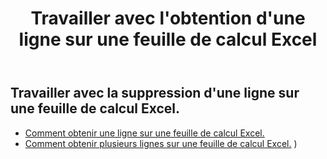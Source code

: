 ﻿---
title: Travailler avec l'obtention d'une ligne sur une feuille de calcul Excel
second_title: Aspose.Cells Cloud Documen
linktitle: Ge
type: docs
url: /fr/rows/get/
keywords: Working with getting row on an Excel worksheet. How to add rows on an Excel worksheet
description: Aspose.Cells Cloud REST API prend en charge l'obtention de lignes sur une feuille de calcul Excel. Le SDK prend en charge différents types de langages de développement. Ils incluent Android, C#, Go, Java, NodeJS, Perl, PHP, Python, Ruby et Swift.
weight: 20
kwords: Excel, Office Cloud, REST API, Feuille de calcul, PDF, CSV, Json, Markdwon, Utilisation de l'obtention d'une ligne sur une feuille de calcul Excel
---
## Travailler avec la suppression d'une ligne sur une feuille de calcul Excel.

- [Comment obtenir une ligne sur une feuille de calcul Excel.](/cells/fr/rows/get/row/) 
- [Comment obtenir plusieurs lignes sur une feuille de calcul Excel.](/cells/fr/rows/get/rows/) ) 
